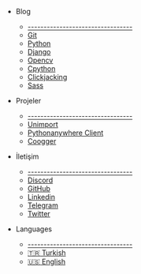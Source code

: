 - Blog

  - [---------------------------------](/)
  - [Git](/git/README)
  - [Python](/python/README)
  - [Django](/python/django/README)
  - [Opencv](/python/opencv/README)
  - [Cpython](/python/cpython/README)
  - [Clickjacking](/clickjacking/README)
  - [Sass](/sass/README)

- Projeler

  - [---------------------------------](/)
  - [Unimport](https://unimport.hakancelik.dev/)
  - [Pythonanywhere Client](https://pythonanywhere-client.hakancelik.dev/)
  - [Coogger](https://github.com/coogger)

- İletişim

  - [---------------------------------](/)
  - [Discord](https://discord.gg/6z8YXy4)
  - [GitHub](https://github.com/hakancelik96)
  - [Linkedin](https://www.linkedin.com/in/hakancelik96/)
  - [Telegram](https://t.me/hakancelik)
  - [Twitter](https://twitter.com/hakancelik96)

- Languages
  - [---------------------------------](/)
  - [:tr: Turkish](/)
  - [:us: English](/en/)
